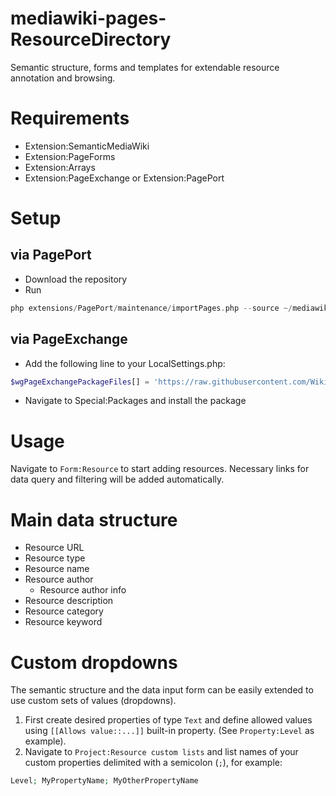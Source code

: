 # mediawiki-pages-ResourceDirectory

Semantic structure, forms and templates for extendable resource annotation and browsing.

# Requirements
* Extension:SemanticMediaWiki
* Extension:PageForms
* Extension:Arrays
* Extension:PageExchange or Extension:PagePort

# Setup

## via PagePort
* Download the repository
* Run
```php
php extensions/PagePort/maintenance/importPages.php --source ~/mediawiki-pages-ResourceDirectory
```

## via PageExchange
* Add the following line to your LocalSettings.php:
```php
$wgPageExchangePackageFiles[] = 'https://raw.githubusercontent.com/WikiTeq/mediawiki-pages-ResourceDirectory/master/page-exchange.json';
```
* Navigate to Special:Packages and install the package

# Usage
Navigate to `Form:Resource` to start adding resources. Necessary links for data query and filtering will be added automatically.

# Main data structure
* Resource URL
* Resource type
* Resource name
* Resource author
  * Resource author info
* Resource description
* Resource category
* Resource keyword

# Custom dropdowns
The semantic structure and the data input form can be easily extended to use custom sets of values (dropdowns). 

1) First create desired properties of type `Text` and define allowed values using `[[Allows value::...]]` built-in property. (See `Property:Level` as example).
2) Navigate to `Project:Resource custom lists` and list names of your custom properties delimited with a semicolon (`;`), for example:
```php
Level; MyPropertyName; MyOtherPropertyName
```


